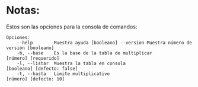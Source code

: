 # Notas:

Estos son las opciones para la consola de comandos:

```
Opciones:
    --help        Muestra ayuda [booleano] --version Muestra número de versión [booleano]
    -b, --base    Es la base de la tabla de multiplicar                     [número] [requerido]
    -l, --listar  Muestra la tabla en consola                               [booleano] [defecto: false]
    -t, --hasta   Limite multiplicativo                                     [número] [defecto: 10]
```
